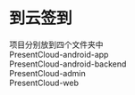 # 到云签到

项目分别放到四个文件夹中  
PresentCloud-android-app  
PresentCloud-android-backend  
PresentCloud-admin  
PresentCloud-web
